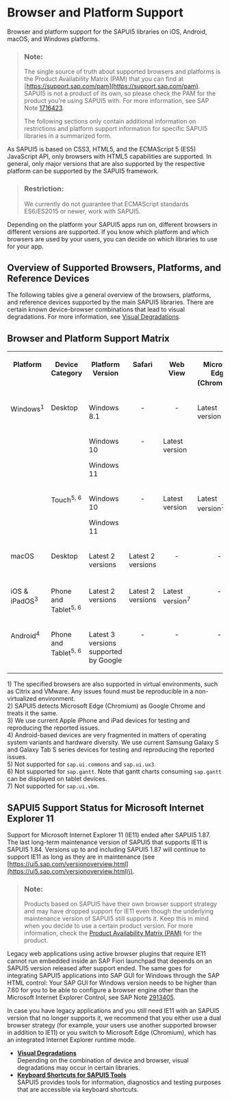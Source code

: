 <!-- loio74b59efa0eef48988d3b716bd0ecc933 -->

# Browser and Platform Support

Browser and platform support for the SAPUI5 libraries on iOS, Android, macOS, and Windows platforms.

> ### Note:  
> The single source of truth about supported browsers and platforms is the Product Availability Matrix \(PAM\) that you can find at [https://support.sap.com/pam](https://support.sap.com/pam). SAPUI5 is not a product of its own, so please check the PAM for the product you're using SAPUI5 with. For more information, see SAP Note [1716423](https://launchpad.support.sap.com/#/notes/1716423).
> 
> The following sections only contain additional information on restrictions and platform support information for specific SAPUI5 libraries in a summarized form.

As SAPUI5 is based on CSS3, HTML5, and the ECMAScript 5 \(ES5\) JavaScript API, only browsers with HTML5 capabilities are supported. In general, only major versions that are also supported by the respective platform can be supported by the SAPUI5 framework.

> ### Restriction:  
> We currently do not guarantee that ECMAScript standards ES6/ES2015 or newer, work with SAPUI5.

Depending on the platform your SAPUI5 apps run on, different browsers in different versions are supported. If you know which platform and which browsers are used by your users, you can decide on which libraries to use for your app.



## Overview of Supported Browsers, Platforms, and Reference Devices

The following tables give a general overview of the browsers, platforms, and reference devices supported by the main SAPUI5 libraries. There are certain known device-browser combinations that lead to visual degradations. For more information, see [Visual Degradations](visual-degradations-f08f296.md).



<a name="loio74b59efa0eef48988d3b716bd0ecc933__section_bgw_kns_hnb"/>

## Browser and Platform Support Matrix


<table>
<tr>
<th valign="top" align="center">

Platform



</th>
<th valign="top" align="center">

Device Category



</th>
<th valign="top" align="center">

Platform Version



</th>
<th valign="top" align="center">

Safari



</th>
<th valign="top" align="center">

Web View



</th>
<th valign="top" align="center">

Microsoft Edge \(Chromium\)<sup>2</sup>



</th>
<th valign="top" align="center">

Google Chrome



</th>
<th valign="top" align="center">

Mozilla Firefox



</th>
<th valign="top" align="center">

SAP Fiori Client



</th>
</tr>
<tr>
<td valign="top" rowspan="3">

Windows<sup>1</sup>



</td>
<td valign="top" rowspan="2">

Desktop



</td>
<td valign="top">

Windows 8.1



</td>
<td valign="top" align="center">

\-



</td>
<td valign="top" align="center">

\-



</td>
<td valign="top" rowspan="2">

Latest version



</td>
<td valign="top" rowspan="2">

Latest version



</td>
<td valign="top" rowspan="3">

Latest version and latest Extended Support Release \(ESR\)<sup>7</sup>



</td>
<td valign="top" align="center">

\-



</td>
</tr>
<tr>
<td valign="top">

Windows 10

Windows 11



</td>
<td valign="top" align="center">

\-



</td>
<td valign="top">

Latest version



</td>
<td valign="top" align="center">

\-



</td>
</tr>
<tr>
<td valign="top">

Touch<sup>5, 6</sup>



</td>
<td valign="top">

Windows 10

Windows 11



</td>
<td valign="top" align="center">

\-



</td>
<td valign="top">

Latest version



</td>
<td valign="top">

Latest version<sup>7</sup>



</td>
<td valign="top">

Latest version<sup>7</sup>



</td>
<td valign="top">

Latest version



</td>
</tr>
<tr>
<td valign="top">

macOS



</td>
<td valign="top">

Desktop



</td>
<td valign="top">

Latest 2 versions



</td>
<td valign="top">

Latest 2 versions



</td>
<td valign="top" align="center">

\-



</td>
<td valign="top" align="center">

\-



</td>
<td valign="top">

Latest version<sup>5</sup>



</td>
<td valign="top" align="center">

\-



</td>
<td valign="top" align="center">

\-



</td>
</tr>
<tr>
<td valign="top">

iOS & iPadOS<sup>3</sup>



</td>
<td valign="top">

Phone and Tablet<sup>5, 6</sup>



</td>
<td valign="top">

Latest 2 versions



</td>
<td valign="top">

Latest 2 versions



</td>
<td valign="top">

Latest version<sup>7</sup>



</td>
<td valign="top" align="center">

\-



</td>
<td valign="top" align="center">

\-



</td>
<td valign="top" align="center">

\-



</td>
<td valign="top">

Latest version



</td>
</tr>
<tr>
<td valign="top">

Android<sup>4</sup>



</td>
<td valign="top">

Phone and Tablet<sup>5, 6</sup>



</td>
<td valign="top">

Latest 3 versions supported by Google



</td>
<td valign="top" align="center">

\-



</td>
<td valign="top" align="center">

\-



</td>
<td valign="top" align="center">

\-



</td>
<td valign="top">

Latest version



</td>
<td valign="top" align="center">

\-



</td>
<td valign="top">

Latest version



</td>
</tr>
</table>

1\) The specified browsers are also supported in virtual environments, such as Citrix and VMware. Any issues found must be reproducible in a non-virtualized environment.  
 2\) SAPUI5 detects Microsoft Edge \(Chromium\) as Google Chrome and treats it the same.  
 3\) We use current Apple iPhone and iPad devices for testing and reproducing the reported issues.  
 4\) Android-based devices are very fragmented in matters of operating system variants and hardware diversity. We use current Samsung Galaxy S and Galaxy Tab S series devices for testing and reproducing the reported issues.  
 5\) Not supported for `sap.ui.commons` and `sap.ui.ux3`.  
 6\) Not supported for `sap.gantt`. Note that gantt charts consuming `sap.gantt` can be displayed on tablet devices.  
 7\) Not supported for `sap.ui.vbm`.



<a name="loio74b59efa0eef48988d3b716bd0ecc933__MS_IE"/>

## SAPUI5 Support Status for Microsoft Internet Explorer 11

Support for Microsoft Internet Explorer 11 \(IE11\) ended after SAPUI5 1.87. The last long-term maintenance version of SAPUI5 that supports IE11 is SAPUI5 1.84. Versions up to and including SAPUI5 1.87 will continue to support IE11 as long as they are in maintenance \(see [https://ui5.sap.com/versionoverview.html](https://ui5.sap.com/versionoverview.html)\).

> ### Note:  
> Products based on SAPUI5 have their own browser support strategy and may have dropped support for IE11 even though the underlying maintenance version of SAPUI5 still supports it. Keep this in mind when you decide to use a certain product version. For more information, check the [Product Availability Matrix \(PAM\)](https://support.sap.com/pam) for the product.

Legacy web applications using active browser plugins that require IE11 cannot run embedded inside an SAP Fiori launchpad that depends on an SAPUI5 version released after support ended. The same goes for integrating SAPUI5 applications into SAP GUI for Windows through the SAP HTML control: Your SAP GUI for Windows version needs to be higher than 7.60 for you to be able to configure a browser engine other than the Microsoft Internet Explorer Control, see SAP Note [2913405](https://launchpad.support.sap.com/#/notes/2913405).

In case you have legacy applications and you still need IE11 with an SAPUI5 version that no longer supports it, we recommend that you either use a dual browser strategy \(for example, your users use another supported browser in addition to IE11\) or you switch to Microsoft Edge \(Chromium\), which has an integrated Internet Explorer runtime mode.

-   **[Visual Degradations](visual-degradations-f08f296.md "Depending on the combination of device and browser, visual degradations may occur in
		certain libraries.")**  
Depending on the combination of device and browser, visual degradations may occur in certain libraries.
-   **[Keyboard Shortcuts for SAPUI5 Tools](keyboard-shortcuts-for-sapui5-tools-154844c.md "SAPUI5 provides tools for information, diagnostics and testing purposes that
		are accessible via keyboard shortcuts.")**  
SAPUI5 provides tools for information, diagnostics and testing purposes that are accessible via keyboard shortcuts.

